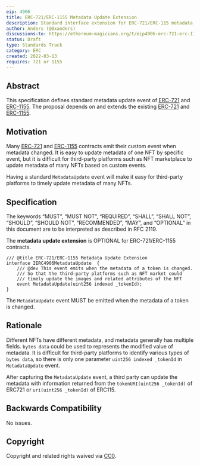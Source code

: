 ```yaml
---
eip: 4906
title: ERC-721/ERC-1155 Metadata Update Extension
description: Standard interface extension for ERC-721/ERC-115 metadata update 
author: Anders (@0xanders)
discussions-to: https://ethereum-magicians.org/t/eip4906-erc-721-erc-1155-metadata-update-extension/8588
status: Draft
type: Standards Track
category: ERC
created: 2022-03-13
requires: 721 or 1155
---
```


## Abstract

This specification defines standard metadata update event of [ERC-721](./eip-721.md) and [ERC-1155](./eip-1155.md).
The proposal depends on and extends the existing [ERC-721](./eip-721.md) and [ERC-1155](./eip-1155.md).

## Motivation

Many [ERC-721](./eip-721.md) and [ERC-1155](./eip-1155.md) contracts emit their custom event when metadata changed.
It is easy to update metadata of one NFT by specific event, but it is difficult for third-party platforms such as
NFT marketplace to update metadata of many NFTs based on custom events.

Having a standard `MetadataUpdate` event will make it easy for third-party platforms to timely update metadata of 
many NFTs.

## Specification

The keywords “MUST”, “MUST NOT”, “REQUIRED”, “SHALL”, “SHALL NOT”, “SHOULD”, “SHOULD NOT”, “RECOMMENDED”, “MAY”, and
“OPTIONAL” in this document are to be interpreted as described in RFC 2119.

The **metadata update extension** is OPTIONAL for ERC-721/ERC-1155 contracts.


```solidity
/// @title ERC-721/ERC-1155 Metadata Update Extension
interface IERC4906MetadataUpdate  {
    /// @dev This event emits when the metadata of a token is changed. 
    /// So that the third-party platforms such as NFT market could
    /// timely update the images and related attributes of the NFT
    event MetadataUpdate(uint256 indexed _tokenId);   
}
```

The `MetadataUpdate` event MUST be emitted when the metadata of a token is changed.

## Rationale

Different NFTs have different metadata, and metadata generally has multiple fields. `bytes data` could be used to 
represents the modified value of metadata.  It is difficult for third-party platforms to identify various types
of `bytes data`, so there is only one parameter `uint256 indexed _tokenId` in `MetadataUpdate` event. 

After capturing the `MetadataUpdate` event, a third party can update the metadata with information returned from 
the `tokenURI(uint256 _tokenId)` of ERC721 or `uri(uint256 _tokenId)` of ERC115.

## Backwards Compatibility

No issues.

## Copyright

Copyright and related rights waived via [CC0](https://creativecommons.org/publicdomain/zero/1.0/).